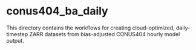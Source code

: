 # conus404_ba_daily

This directory contains the workflows for creating cloud-optimized, daily-timestep ZARR datasets from 
bias-adjusted CONUS404 hourly model output.

